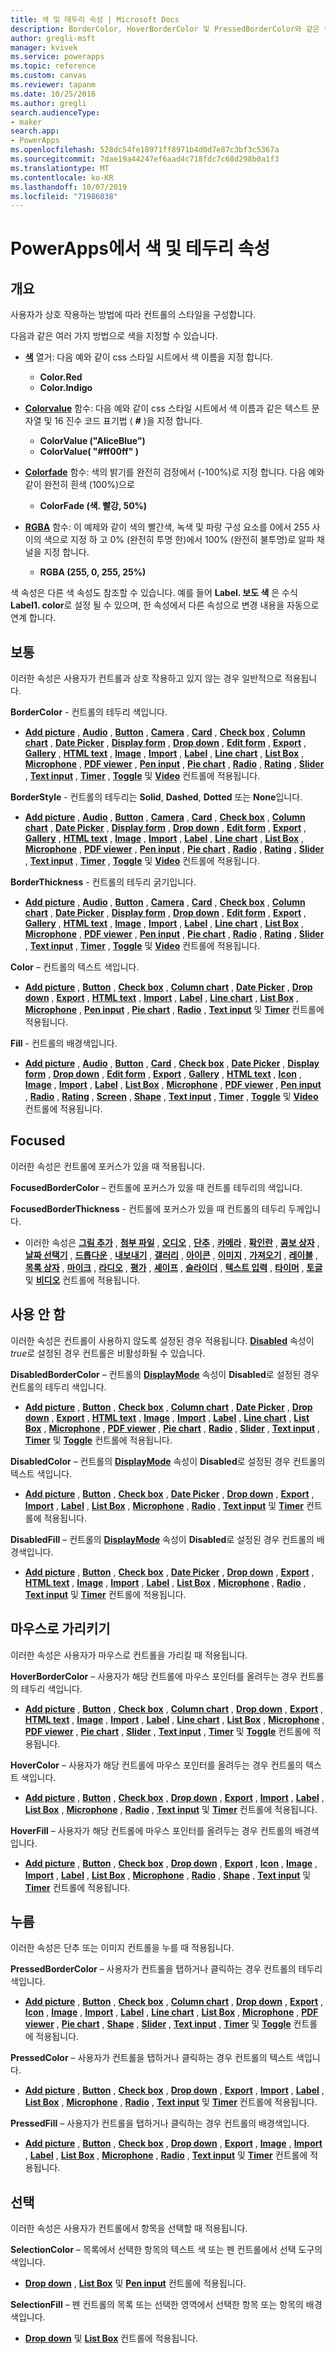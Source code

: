 ```yaml
---
title: 색 및 테두리 속성 | Microsoft Docs
description: BorderColor, HoverBorderColor 및 PressedBorderColor와 같은 속성에 대한 참조 정보
author: gregli-msft
manager: kvivek
ms.service: powerapps
ms.topic: reference
ms.custom: canvas
ms.reviewer: tapanm
ms.date: 10/25/2016
ms.author: gregli
search.audienceType:
- maker
search.app:
- PowerApps
ms.openlocfilehash: 528dc54fe18971ff8971b4d0d7e87c3bf3c5367a
ms.sourcegitcommit: 7dae19a44247ef6aad4c718fdc7c68d298b0a1f3
ms.translationtype: MT
ms.contentlocale: ko-KR
ms.lasthandoff: 10/07/2019
ms.locfileid: "71986038"
---
```

# <a name="color-and-border-properties-in-powerapps"></a>PowerApps에서 색 및 테두리 속성

## <a name="overview"></a>개요

사용자가 상호 작용하는 방법에 따라 컨트롤의 스타일을 구성합니다.

다음과 같은 여러 가지 방법으로 색을 지정할 수 있습니다.

- [**색**](../functions/function-colors.md) 열거: 다음 예와 같이 css 스타일 시트에서 색 이름을 지정 합니다.

  - **Color.Red**
  - **Color.Indigo**

- [**Colorvalue**](../functions/function-colors.md) 함수: 다음 예와 같이 css 스타일 시트에서 색 이름과 같은 텍스트 문자열 및 16 진수 코드 표기법 ( **#** )을 지정 합니다.

  - **ColorValue ("AliceBlue")**
  - **ColorValue( "#ff00ff" )**

- [**Colorfade**](../functions/function-colors.md) 함수: 색의 밝기를 완전히 검정에서 (-100%)로 지정 합니다. 다음 예와 같이 완전히 흰색 (100%)으로

  - **ColorFade (색. 빨강, 50%)**

- [**RGBA**](../functions/function-colors.md) 함수: 이 예제와 같이 색의 빨간색, 녹색 및 파랑 구성 요소를 0에서 255 사이의 색으로 지정 하 고 0% (완전히 투명 한)에서 100% (완전히 불투명)로 알파 채널을 지정 합니다.

  - **RGBA (255, 0, 255, 25%)**

색 속성은 다른 색 속성도 참조할 수 있습니다. 예를 들어 **Label. 보도 색** 은 수식 **Label1. color**로 설정 될 수 있으며, 한 속성에서 다른 속성으로 변경 내용을 자동으로 연계 합니다.

## <a name="normal"></a>보통

이러한 속성은 사용자가 컨트롤과 상호 작용하고 있지 않는 경우 일반적으로 적용됩니다.

**BorderColor** - 컨트롤의 테두리 색입니다.

- **[Add picture](control-add-picture.md)** , **[Audio](control-audio-video.md)** , **[Button](control-button.md)** , **[Camera](control-camera.md)** , **[Card](control-card.md)** , **[Check box](control-check-box.md)** , **[Column chart](control-column-line-chart.md)** , **[Date Picker](control-date-picker.md)** , **[Display form](control-form-detail.md)** , **[Drop down](control-drop-down.md)** , **[Edit form](control-form-detail.md)** , **[Export](control-export-import.md)** , **[Gallery](control-gallery.md)** , **[HTML text](control-html-text.md)** , **[Image](control-image.md)** , **[Import](control-export-import.md)** , **[Label](control-text-box.md)** , **[Line chart](control-column-line-chart.md)** , **[List Box](control-list-box.md)** , **[Microphone](control-microphone.md)** , **[PDF viewer](control-pdf-viewer.md)** , **[Pen input](control-pen-input.md)** , **[Pie chart](control-pie-chart.md)** , **[Radio](control-radio.md)** , **[Rating](control-rating.md)** , **[Slider](control-slider.md)** , **[Text input](control-text-input.md)** , **[Timer](control-timer.md)** , **[Toggle](control-toggle.md)** 및 **[Video](control-audio-video.md)** 컨트롤에 적용됩니다.

**BorderStyle** - 컨트롤의 테두리는 **Solid**, **Dashed**, **Dotted** 또는 **None**입니다.

- **[Add picture](control-add-picture.md)** , **[Audio](control-audio-video.md)** , **[Button](control-button.md)** , **[Camera](control-camera.md)** , **[Card](control-card.md)** , **[Check box](control-check-box.md)** , **[Column chart](control-column-line-chart.md)** , **[Date Picker](control-date-picker.md)** , **[Display form](control-form-detail.md)** , **[Drop down](control-drop-down.md)** , **[Edit form](control-form-detail.md)** , **[Export](control-export-import.md)** , **[Gallery](control-gallery.md)** , **[HTML text](control-html-text.md)** , **[Image](control-image.md)** , **[Import](control-export-import.md)** , **[Label](control-text-box.md)** , **[Line chart](control-column-line-chart.md)** , **[List Box](control-list-box.md)** , **[Microphone](control-microphone.md)** , **[PDF viewer](control-pdf-viewer.md)** , **[Pen input](control-pen-input.md)** , **[Pie chart](control-pie-chart.md)** , **[Radio](control-radio.md)** , **[Rating](control-rating.md)** , **[Slider](control-slider.md)** , **[Text input](control-text-input.md)** , **[Timer](control-timer.md)** , **[Toggle](control-toggle.md)** 및 **[Video](control-audio-video.md)** 컨트롤에 적용됩니다.

**BorderThickness** - 컨트롤의 테두리 굵기입니다.

- **[Add picture](control-add-picture.md)** , **[Audio](control-audio-video.md)** , **[Button](control-button.md)** , **[Camera](control-camera.md)** , **[Card](control-card.md)** , **[Check box](control-check-box.md)** , **[Column chart](control-column-line-chart.md)** , **[Date Picker](control-date-picker.md)** , **[Display form](control-form-detail.md)** , **[Drop down](control-drop-down.md)** , **[Edit form](control-form-detail.md)** , **[Export](control-export-import.md)** , **[Gallery](control-gallery.md)** , **[HTML text](control-html-text.md)** , **[Image](control-image.md)** , **[Import](control-export-import.md)** , **[Label](control-text-box.md)** , **[Line chart](control-column-line-chart.md)** , **[List Box](control-list-box.md)** , **[Microphone](control-microphone.md)** , **[PDF viewer](control-pdf-viewer.md)** , **[Pen input](control-pen-input.md)** , **[Pie chart](control-pie-chart.md)** , **[Radio](control-radio.md)** , **[Rating](control-rating.md)** , **[Slider](control-slider.md)** , **[Text input](control-text-input.md)** , **[Timer](control-timer.md)** , **[Toggle](control-toggle.md)** 및 **[Video](control-audio-video.md)** 컨트롤에 적용됩니다.

**Color** – 컨트롤의 텍스트 색입니다.

- **[Add picture](control-add-picture.md)** , **[Button](control-button.md)** , **[Check box](control-check-box.md)** , **[Column chart](control-column-line-chart.md)** , **[Date Picker](control-date-picker.md)** , **[Drop down](control-drop-down.md)** , **[Export](control-export-import.md)** , **[HTML text](control-html-text.md)** , **[Import](control-export-import.md)** , **[Label](control-text-box.md)** , **[Line chart](control-column-line-chart.md)** , **[List Box](control-list-box.md)** , **[Microphone](control-microphone.md)** , **[Pen input](control-pen-input.md)** , **[Pie chart](control-pie-chart.md)** , **[Radio](control-radio.md)** , **[Text input](control-text-input.md)** 및 **[Timer](control-timer.md)** 컨트롤에 적용됩니다.

**Fill** - 컨트롤의 배경색입니다.

- **[Add picture](control-add-picture.md)** , **[Audio](control-audio-video.md)** , **[Button](control-button.md)** , **[Card](control-card.md)** , **[Check box](control-check-box.md)** , **[Date Picker](control-date-picker.md)** , **[Display form](control-form-detail.md)** , **[Drop down](control-drop-down.md)** , **[Edit form](control-form-detail.md)** , **[Export](control-export-import.md)** , **[Gallery](control-gallery.md)** , **[HTML text](control-html-text.md)** , **[Icon](control-shapes-icons.md)** , **[Image](control-image.md)** , **[Import](control-export-import.md)** , **[Label](control-text-box.md)** , **[List Box](control-list-box.md)** , **[Microphone](control-microphone.md)** , **[PDF viewer](control-pdf-viewer.md)** , **[Pen input](control-pen-input.md)** , **[Radio](control-radio.md)** , **[Rating](control-rating.md)** , **[Screen](control-screen.md)** , **[Shape](control-shapes-icons.md)** , **[Text input](control-text-input.md)** , **[Timer](control-timer.md)** , **[Toggle](control-toggle.md)** 및 **[Video](control-audio-video.md)** 컨트롤에 적용됩니다.

## <a name="focused"></a>Focused

이러한 속성은 컨트롤에 포커스가 있을 때 적용됩니다.

**FocusedBorderColor** – 컨트롤에 포커스가 있을 때 컨트롤 테두리의 색입니다.

**FocusedBorderThickness** - 컨트롤에 포커스가 있을 때 컨트롤의 테두리 두께입니다.

- 이러한 속성은 **[그림 추가](control-add-picture.md)** , **[첨부 파일](control-attachments.md)** , **[오디오](control-audio-video.md)** , **[단추](control-button.md)** , **[카메라](control-camera.md)** , **[확인란](control-check-box.md)** , **[콤보 상자](control-combo-box.md)** , **[날짜 선택기](control-date-picker.md)** , **[드롭다운](control-drop-down.md)** , **[내보내기](control-export-import.md)** , **[갤러리](control-gallery.md)** , **[아이콘](control-shapes-icons.md)** , **[이미지](control-image.md)** , **[가져오기](control-export-import.md)** , **[레이블](control-text-box.md)** , **[목록 상자](control-list-box.md)** , **[마이크](control-microphone.md)** , **[라디오](control-radio.md)** , **[평가](control-rating.md)** , **[셰이프](control-shapes-icons.md)** , **[슬라이더](control-slider.md)** , **[텍스트 입력](control-text-input.md)** , **[타이머](control-timer.md)** , **[토글](control-toggle.md)** 및 **[비디오](control-audio-video.md)** 컨트롤에 적용됩니다.

## <a name="disabled"></a>사용 안 함

이러한 속성은 컨트롤이 사용하지 않도록 설정된 경우 적용됩니다.  **[Disabled](properties-core.md)** 속성이 *true*로 설정된 경우 컨트롤은 비활성화될 수 있습니다.

**DisabledBorderColor** – 컨트롤의 **[DisplayMode](properties-core.md)** 속성이 **Disabled**로 설정된 경우 컨트롤의 테두리 색입니다.

- **[Add picture](control-add-picture.md)** , **[Button](control-button.md)** , **[Check box](control-check-box.md)** , **[Column chart](control-column-line-chart.md)** , **[Date Picker](control-date-picker.md)** , **[Drop down](control-drop-down.md)** , **[Export](control-export-import.md)** , **[HTML text](control-html-text.md)** , **[Image](control-image.md)** , **[Import](control-export-import.md)** , **[ Label](control-text-box.md)** , **[Line chart](control-column-line-chart.md)** , **[List Box](control-list-box.md)** , **[Microphone](control-microphone.md)** , **[PDF viewer](control-pdf-viewer.md)** , **[Pie chart](control-pie-chart.md)** , **[Radio](control-radio.md)** , **[Slider](control-slider.md)** , **[Text input](control-text-input.md)** , **[Timer](control-timer.md)**  및 **[Toggle](control-toggle.md)** 컨트롤에 적용됩니다.

**DisabledColor** – 컨트롤의 **[DisplayMode](properties-core.md)** 속성이 **Disabled**로 설정된 경우 컨트롤의 텍스트 색입니다.

- **[Add picture](control-add-picture.md)** , **[Button](control-button.md)** , **[Check box](control-check-box.md)** , **[Date Picker](control-date-picker.md)** , **[Drop down](control-drop-down.md)** , **[Export](control-export-import.md)** , **[Import](control-export-import.md)** , **[Label](control-text-box.md)** , **[List Box](control-list-box.md)** , **[Microphone](control-microphone.md)** , **[Radio](control-radio.md)** , **[Text input](control-text-input.md)** 및 **[Timer](control-timer.md)** 컨트롤에 적용됩니다.

**DisabledFill** – 컨트롤의 **[DisplayMode](properties-core.md)** 속성이 **Disabled**로 설정된 경우 컨트롤의 배경색입니다.

- **[Add picture](control-add-picture.md)** , **[Button](control-button.md)** , **[Check box](control-check-box.md)** , **[Date Picker](control-date-picker.md)** , **[Drop down](control-drop-down.md)** , **[Export](control-export-import.md)** , **[HTML text](control-html-text.md)** , **[Image](control-image.md)** , **[Import](control-export-import.md)** , **[Label](control-text-box.md)** , **[List Box](control-list-box.md)** , **[Microphone](control-microphone.md)** , **[Radio](control-radio.md)** , **[Text input](control-text-input.md)** 및 **[Timer](control-timer.md)** 컨트롤에 적용됩니다.

## <a name="hover"></a>마우스로 가리키기

이러한 속성은 사용자가 마우스로 컨트롤을 가리킬 때 적용됩니다.

**HoverBorderColor** – 사용자가 해당 컨트롤에 마우스 포인터를 올려두는 경우 컨트롤의 테두리 색입니다.

- **[Add picture](control-add-picture.md)** , **[Button](control-button.md)** , **[Check box](control-check-box.md)** , **[Column chart](control-column-line-chart.md)** , **[Drop down](control-drop-down.md)** , **[Export](control-export-import.md)** , **[HTML text](control-html-text.md)** , **[Image](control-image.md)** , **[Import](control-export-import.md)** , **[Label](control-text-box.md)** , **[Line chart](control-column-line-chart.md)** , **[List Box](control-list-box.md)** , **[Microphone](control-microphone.md)** , **[PDF viewer](control-pdf-viewer.md)** , **[Pie chart](control-pie-chart.md)** , **[Slider](control-slider.md)** , **[Text input](control-text-input.md)** , **[Timer](control-timer.md)** 및 **[Toggle](control-toggle.md)** 컨트롤에 적용됩니다.

**HoverColor** – 사용자가 해당 컨트롤에 마우스 포인터를 올려두는 경우 컨트롤의 텍스트 색입니다.

- **[Add picture](control-add-picture.md)** , **[Button](control-button.md)** , **[Check box](control-check-box.md)** , **[Drop down](control-drop-down.md)** , **[Export](control-export-import.md)** , **[Import](control-export-import.md)** , **[Label](control-text-box.md)** , **[List Box](control-list-box.md)** , **[Microphone](control-microphone.md)** , **[Radio](control-radio.md)** , **[Text input](control-text-input.md)** 및 **[Timer](control-timer.md)** 컨트롤에 적용됩니다.

**HoverFill** – 사용자가 해당 컨트롤에 마우스 포인터를 올려두는 경우 컨트롤의 배경색입니다.

- **[Add picture](control-add-picture.md)** , **[Button](control-button.md)** , **[Check box](control-check-box.md)** , **[Drop down](control-drop-down.md)** , **[Export](control-export-import.md)** , **[Icon](control-shapes-icons.md)** , **[Image](control-image.md)** , **[Import](control-export-import.md)** , **[Label](control-text-box.md)** , **[List Box](control-list-box.md)** , **[Microphone](control-microphone.md)** , **[Radio](control-radio.md)** , **[Shape](control-shapes-icons.md)** , **[Text input](control-text-input.md)** 및 **[Timer](control-timer.md)** 컨트롤에 적용됩니다.

## <a name="pressed"></a>누름

이러한 속성은 단추 또는 이미지 컨트롤을 누를 때 적용됩니다.

**PressedBorderColor** – 사용자가 컨트롤을 탭하거나 클릭하는 경우 컨트롤의 테두리 색입니다.

- **[Add picture](control-add-picture.md)** , **[Button](control-button.md)** , **[Check box](control-check-box.md)** , **[Column chart](control-column-line-chart.md)** , **[Drop down](control-drop-down.md)** , **[Export](control-export-import.md)** , **[Icon](control-shapes-icons.md)** , **[Image](control-image.md)** , **[Import](control-export-import.md)** , **[Label](control-text-box.md)** , **[Line chart](control-column-line-chart.md)** , **[List Box](control-list-box.md)** , **[Microphone](control-microphone.md)** , **[PDF viewer](control-pdf-viewer.md)** , **[Pie chart](control-pie-chart.md)** , **[Shape](control-shapes-icons.md)** , **[Slider](control-slider.md)** , **[Text input](control-text-input.md)** , **[Timer](control-timer.md)** 및 **[Toggle](control-toggle.md)** 컨트롤에 적용됩니다.

**PressedColor** – 사용자가 컨트롤을 탭하거나 클릭하는 경우 컨트롤의 텍스트 색입니다.

- **[Add picture](control-add-picture.md)** , **[Button](control-button.md)** , **[Check box](control-check-box.md)** , **[Drop down](control-drop-down.md)** , **[Export](control-export-import.md)** , **[Import](control-export-import.md)** , **[Label](control-text-box.md)** , **[List Box](control-list-box.md)** , **[Microphone](control-microphone.md)** , **[Radio](control-radio.md)** , **[Text input](control-text-input.md)** 및 **[Timer](control-timer.md)** 컨트롤에 적용됩니다.

**PressedFill** – 사용자가 컨트롤을 탭하거나 클릭하는 경우 컨트롤의 배경색입니다.

- **[Add picture](control-add-picture.md)** , **[Button](control-button.md)** , **[Check box](control-check-box.md)** , **[Drop down](control-drop-down.md)** , **[Export](control-export-import.md)** , **[Image](control-image.md)** , **[Import](control-export-import.md)** , **[Label](control-text-box.md)** , **[List Box](control-list-box.md)** , **[Microphone](control-microphone.md)** , **[Radio](control-radio.md)** , **[Text input](control-text-input.md)** 및 **[Timer](control-timer.md)** 컨트롤에 적용됩니다.

## <a name="selection"></a>선택

이러한 속성은 사용자가 컨트롤에서 항목을 선택할 때 적용됩니다.

**SelectionColor** – 목록에서 선택한 항목의 텍스트 색 또는 펜 컨트롤에서 선택 도구의 색입니다.

- **[Drop down](control-drop-down.md)** , **[List Box](control-list-box.md)** 및 **[Pen input](control-pen-input.md)** 컨트롤에 적용됩니다.

**SelectionFill** – 펜 컨트롤의 목록 또는 선택한 영역에서 선택한 항목 또는 항목의 배경색입니다.

- **[Drop down](control-drop-down.md)** 및 **[List Box](control-list-box.md)** 컨트롤에 적용됩니다.